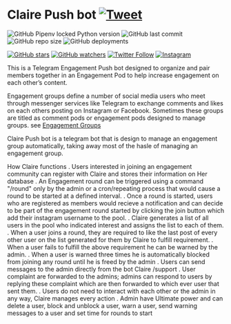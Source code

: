# Claire Push bot [![Tweet](https://img.shields.io/twitter/url/http/shields.io.svg?style=social)](https://twitter.com/intent/tweet?text=Get%20over%20170%20free%20design%20blocks%20based%20on%20Bootstrap%204&url=https://froala.com/design-blocks&via=froala&hashtags=bootstrap,design,templates,blocks,developers)


![GitHub Pipenv locked Python version](https://img.shields.io/github/pipenv/locked/python-version/konichar/Engagement-Pushbot?logo=python)
![GitHub last commit](https://img.shields.io/github/last-commit/konichar/Engagement-Pushbot?color=%23679b9b&logoColor=%23679b9b)
![GitHub repo size](https://img.shields.io/github/repo-size/konichar/engagmentpushbot?color=%23679b9b&logo=%23663399&logoColor=%23117A65%20&style=plastic)
![GitHub deployments](https://img.shields.io/github/deployments/konichar/Engagement-Pushbot/epush-bot?color=%23aacfcf&logoColor=%23aacfcf&style=plastic&logo=appveyor)

[![GitHub stars](https://img.shields.io/github/stars/konichar/engagmentpushbot?style=social)](https://github.com/konichar/Engagement-Pushbot)
[![GitHub watchers](https://img.shields.io/github/watchers/konichar/engagmentpushbot?color=%23ffcbcb&style=social)](https://github.com/konichar/Engagement-Pushbot)
[![Twitter Follow](https://img.shields.io/twitter/follow/konichar?style=social)](https://twitter.com/konichar)
[![Instagram](https://img.shields.io/badge/r.e.e.c.h.e.e-ffcbcb?style=social&logo=instagram)](https://www.instagram.com/r.e.e.c.h.e.e/)

This is a Telegram Engagement Push bot designed to organize and pair members together in an Engagement Pod to help increase engagement on each other’s content.



Engagement groups define a number of social media users who meet through messenger services like Telegram to exchange comments and likes on each others posting on Instagram or Facebook. Sometimes these groups are titled as comment pods or engagement pods
designed to manage  groups. see [Engagement Groups](https://influencerdb.com/blog/engagement-groups/)

Claire Push bot is a telegram bot that is design to manage an engagement group
automatically, taking away most of the hasle of managing an engagement group.

How Claire functions
. Users interested in joining an engagement community can register with Claire and stores their information on Her database 
. An Engagement round can be triggered using a command "/round" only by the admin or a cron/repeating process that would cause a round to be started at a defined interval.
. Once a round is started, users who are registered as members would recieve a notification and can decide to be part of the engagement round started by clicking the join button which add their instagram username to the pool.
. Claire generates a list of all users in the pool who indicated interest and assigns the list to each of them.
. When a user joins a round, they are required to like the last post of every other user on the list generated for them by Claire to fulfill requirement.
. When a user fails to fulfill the above requirement he can be warned by the admin. 
. When a user is warned three times he is automatically blocked from joining any round until he is freed by the admin
. Users can send messages to the admin directly from the bot Claire  /support <followed by their complaint>
. User complaint are forwarded to the admins; admins can respond to users by replying these complaint which are then forwarded to which ever user that sent them.
. Users do not need to interact with each other or the admin in any way, Claire manages every action
. Admin have Ultimate power and can delete a user, block and unblock a user, warn a user, send warning messages to a user and set time for rounds to start

